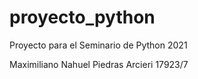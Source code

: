 # proyecto_python
Proyecto para el Seminario de Python 2021

Maximiliano Nahuel Piedras Arcieri
17923/7